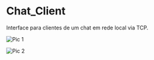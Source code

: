 # Chat_Client
Interface para clientes de um chat em rede local via TCP.

![Pic 1](https://user-images.githubusercontent.com/24765456/68119314-24cca980-fee1-11e9-9048-ec2f1d309c69.png)

![Pic 2](https://user-images.githubusercontent.com/24765456/68119337-3b730080-fee1-11e9-9658-23523d935808.png)
